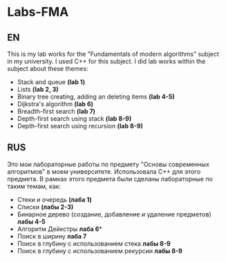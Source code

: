 # Labs-FMA
## EN
This is my lab works for the "Fundamentals of modern algorithms" subject in my university. I used C++ for this subject.
I did lab works within the subject about these themes:
- Stack and queue **(lab 1)**
- Lists **(lab 2, 3)**
- Binary tree creating, adding an deleting items **(lab 4-5)**
- Dijkstra's algorithm **(lab 6)**
- Breadth-first search **(lab 7)**
- Depth-first search using stack **(lab 8-9)**
- Depth-first search using recursion **(lab 8-9)**


## RUS
Это мои лабораторные работы по предмету "Основы современных алгоритмов" в моем университете. Использовала C++ для этого предмета.
В рамках этого предмета были сделаны лабораторные по таким темам, как:
- Стеки и очередь **(лаба 1)**
- Списки **(лабы 2-3)**
- Бинарное дерево (создание, добавление и удаление предметов) **лабы 4-5**
- Алгоритм Дейкстры **лаба 6***
- Поиск в ширину **лаба 7**
- Поиск в глубину с использованием стека **лабы 8-9**
- Поиск в глубину с использованием рекурсии **лабы 8-9**
